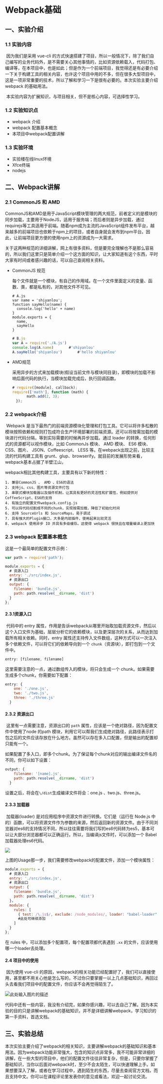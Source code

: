 # Webpack基础

## 一、实验介绍

### 1.1 实验内容

​	因为我们是采用 vue-cli 的方式快速搭建了项目，所以一般情况下，除了我们自己编写的业务代码外，是不需要关心其他事情的，比如资源依赖载入，代码打包、编译等，在本项目中，也是如此；但是作为一个前端项目，我觉得还是有必要介绍一下关于构建工具的相关内容，也许这个项目中用的不多，但在很多大型项目中，这是一项非常重要的技术，所以了解和学习一下是很有必要的。本次实验主要介绍 webpack 的基础用法。

​	本实验内容为扩展知识，与项目相关，但不是核心内容，可选择性学习。

### 1.2 实验知识点

+ webpack 介绍
+ webpack 配置基本概念
+ 本项目中webpack配置讲解

### 1.3 实验环境
+ 实验楼在线linux环境 
+ Xfce终端
+ nodejs


## 二、Webpack讲解

### 2.1 CommonJS 和 AMD

​	CommonJS和AMD是用于JavaScript模块管理的两大规范，前者定义的是模块的同步加载，主要用于NodeJS，适用于服务端；而后者则是异步加载，通过requirejs等工具适用于前端。随着npm成为主流的JavaScript组件发布平台，越来越多的前端项目也依赖于npm上的项目，或者自身就会发布到npm平台。因此，让前端项目更方便的使用npm上的资源成为一大需求。

​	关于这两种规范的详细讲解，网上有很多资料，但是要完全理解也不是那么容易的，所以我们这里只是简单介绍一个这方面的知识，让大家知道有这个东西，平时大家有时间或者感兴趣的话，可以自己查阅相关资料。

* CommonJS 规范

  每个文件就是一个模块，有自己的作用域。在一个文件里面定义的变量、函数、类，都是私有的，对其他文件不可见。

  ```Js
  # A.js
  var name = 'shiyanlou';
  function sayHello(name) {
    console.log('hello' + name)
  }
  module.exports = {
    name,
    sayHello
  }
  ```

  ```js
  # B.js
  var A = require('./A.js')
  console.log(A.name)		#'shiyanlou'
  A.sayHello('shiyanlou')		#'hello shiyanlou'
  ```

* AMD规范

  采用异步的方式来加载模块(假设当前文件与模块同目录)，即模块的加载不影响后面代码的执行，当模块加载完成后，执行回调函数。

  ```js
  # require([module], callback);
  require(['math'], function (math) {
  　　　　math.add(2, 3);
  　});
  ```

### 2.2 webpack介绍

​	Webpack 是当下最热门的前端资源模块化管理和打包工具。它可以将许多松散的模块按照依赖和规则打包成符合生产环境部署的前端资源。还可以将按需加载的模块进行代码分隔，等到实际需要的时候再异步加载。通过 loader 的转换，任何形式的资源都可以视作模块，比如 CommonJs 模块、 AMD 模块、 ES6 模块、CSS、图片、 JSON、Coffeescript、 LESS 等。在webpack出现之前，比较主流的代码构建工具有 grunt、glup、browserify。就目前的发展形势来看，webpack基本占据了半壁江山，

webpack相比其他构建工具，主要具有以下新的特性：

```
1. 兼容CommonJS 、 AMD 、ES6的语法
2. 支持js、css、图片等资源文件打包
3. 串联式模块加载器以及插件机制，让其具有更好的灵活性和扩展性，例如提供对CoffeeScript、ES6的支持
4. 有独立的配置文件webpack.config.js
5. 可以将代码切割成不同的chunk，实现按需加载，降低了初始化时间
6. 支持 SourceUrls 和 SourceMaps，易于调试
7. 具有强大的Plugin接口，大多是内部插件，使用起来比较灵活
8. webpack 使用异步 IO 并具有多级缓存。这使得 webpack 很快且在增量编译上更加快
```

### 2.3 webpack 配置基本概念

这是一个最简单的配置文件示例：

```js
var path = require('path');

module.exports = {
  # 资源入口
  entry: './src/index.js',
  # 资源出口
  output: {
    filename: 'bundle.js',
    path: path.resolve(__dirname, 'dist')
  }
};
```

#### 2.3.1资源入口

​	代码中的 entry 属性，作用是告诉webpack从哪里开始取加载资源文件，然后以这个入口文件为基础，层层分析它的依赖模块，以及更深层次的关系，从而达到加载所有相关依赖。同时，entry 属性还支持传入文件数组，这种方式可以一次注入多个依赖文件，可以将它们的依赖导向到一个 `chunk`（资源块），即打包到一个文件中。

```js
entry: [filename, filename]
```

这里需要注意的一点，通过数组传入的模块，将只会生成一个 chunk。如果需要生成多个chunk，你需要如下配置：

```js
entry: {
    one: './one.js',
    two: './two.js',
    three: './three.js'
  }
```

#### 2.3.2 资源出口

​	这里有一点需要注意，资源出口的 `path` 属性，应该是一个绝对路径，因为配置文件中使用了node 的path 模块，利用它可以帮我们生成绝对路径，此路径表示打包之后的文件应该存放在什么地方。虽然可以存在多入口配置，但是输出的配置却只能有一个。

​	如果配置了多入口，即多个chunk。为了保证每个chunk对应的输出编译文件名的不同，你可以如下设置：

```js
output: {
    filename: '[name].js',
    path: path.resolve(__dirname, 'dist')
  }
```

设置之后，将会在`\/dist`生成编译文件将会：one.js 、two.js、three.js。

#### 2.3.3 加载器

​	加载器(loader) 是对应用程序中资源文件进行转换。它们是（运行在 Node.js 中的）函数，可以将资源文件作为参数的来源，然后返回新的资源文件。由于不同浏览器对es6的支持情况不同，所以往往需要将我们写的es6代码转为es5，基本可以让大部分浏览器都可以正确运行。所以，当编译js文件时，可以添加一个 Babel 加载器处理es6代码。

![](http://labfile.oss.aliyuncs.com/courses/904/3d0fabd3-fc09-4c4c-979a-45a5a245c6ca.png)

​	上图的Usage那一步，我们需要修改webpack的配置文件，添加一个模块属性：

```js
module.exports = {
  # 资源入口
  entry: './src/index.js',
  # 资源出口
  output: {
    filename: 'bundle.js',
    path: path.resolve(__dirname, 'dist')
  }，
  module: {
    rules: [
      { test: /\.js$/, exclude: /node_modules/, loader: "babel-loader" }
      #此处可继续添加
    ]
  }
};
```

在 rules 中，可以添加多个配置项，每个配置项都代表遇到 `.xx` 的文件，应该使用哪一个loader去处理。

#### 2.4 项目中的使用

​	因为使用 vue-cli 的原因，webpack的相关功能已经配置好了，我们可以直接使用，甚至都不用关心他是怎么写的，不过你只要掌握一以上几点基础知识，再回过头去看我们项目中的配置文件，你应该不会再觉得陌生了。

![此处输入图片的描述](https://dn-anything-about-doc.qbox.me/document-uid108299labid3365timestamp1501583943312.png/wm)

代码中还有一些内容，我没有介绍完，如果你感兴趣，可以去自己了解。因为本实验的目的只是讲解webpack的基础知识，并不是详细讲解webpack，学习知识的第一手资料，首选文档。

## 三、实验总结

​	本次实验主要介绍了webpack的相关知识，主要讲解webpack的基础知识和基本用法。因为webpack功能非常强大，包含的知识点非常多，我不可能非常详细的讲解，在一些大型的项目中，他们的配置文件往往非常复杂，但是，只要你掌握了基础知识，当你以后面对webpack时，至少不会太陌生，可以快速理解上手。如果想要深入了解，或者在学习过程中，遇到陌生的东西，尽量去查阅官方文档，而且支持中文。你可以在课程评论里发表你的意见或看法，欢迎一起讨论交流。

